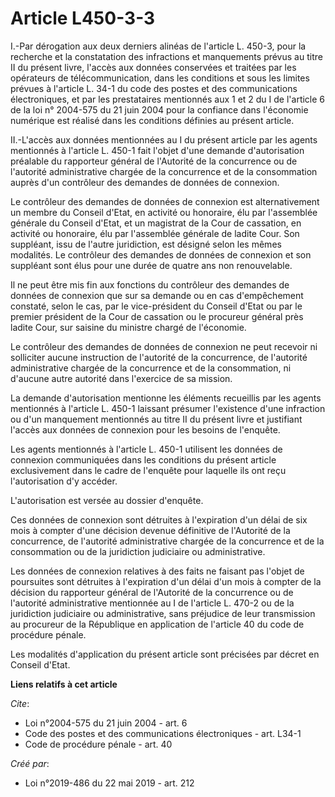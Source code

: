 # Article L450-3-3

I.-Par dérogation aux deux derniers alinéas de l'article L. 450-3, pour la recherche et la constatation des infractions et
manquements prévus au titre II du présent livre, l'accès aux données conservées et traitées par les opérateurs de
télécommunication, dans les conditions et sous les limites prévues à l'article L. 34-1 du code des postes et des
communications électroniques, et par les prestataires mentionnés aux 1 et 2 du I de l'article 6 de la loi n° 2004-575 du 21
juin 2004 pour la confiance dans l'économie numérique est réalisé dans les conditions définies au présent article.

II.-L'accès aux données mentionnées au I du présent article par les agents mentionnés à l'article L. 450-1 fait l'objet d'une
demande d'autorisation préalable du rapporteur général de l'Autorité de la concurrence ou de l'autorité administrative
chargée de la concurrence et de la consommation auprès d'un contrôleur des demandes de données de connexion.

Le contrôleur des demandes de données de connexion est alternativement un membre du Conseil d'Etat, en activité ou honoraire,
élu par l'assemblée générale du Conseil d'Etat, et un magistrat de la Cour de cassation, en activité ou honoraire, élu par
l'assemblée générale de ladite Cour. Son suppléant, issu de l'autre juridiction, est désigné selon les mêmes modalités. Le
contrôleur des demandes de données de connexion et son suppléant sont élus pour une durée de quatre ans non renouvelable.

Il ne peut être mis fin aux fonctions du contrôleur des demandes de données de connexion que sur sa demande ou en cas
d'empêchement constaté, selon le cas, par le vice-président du Conseil d'Etat ou par le premier président de la Cour de
cassation ou le procureur général près ladite Cour, sur saisine du ministre chargé de l'économie.

Le contrôleur des demandes de données de connexion ne peut recevoir ni solliciter aucune instruction de l'autorité de la
concurrence, de l'autorité administrative chargée de la concurrence et de la consommation, ni d'aucune autre autorité dans
l'exercice de sa mission.

La demande d'autorisation mentionne les éléments recueillis par les agents mentionnés à l'article L. 450-1 laissant présumer
l'existence d'une infraction ou d'un manquement mentionnés au titre II du présent livre et justifiant l'accès aux données de
connexion pour les besoins de l'enquête.

Les agents mentionnés à l'article L. 450-1 utilisent les données de connexion communiquées dans les conditions du présent
article exclusivement dans le cadre de l'enquête pour laquelle ils ont reçu l'autorisation d'y accéder.

L'autorisation est versée au dossier d'enquête.

Ces données de connexion sont détruites à l'expiration d'un délai de six mois à compter d'une décision devenue définitive de
l'Autorité de la concurrence, de l'autorité administrative chargée de la concurrence et de la consommation ou de la
juridiction judiciaire ou administrative.

Les données de connexion relatives à des faits ne faisant pas l'objet de poursuites sont détruites à l'expiration d'un délai
d'un mois à compter de la décision du rapporteur général de l'Autorité de la concurrence ou de l'autorité administrative
mentionnée au I de l'article L. 470-2 ou de la juridiction judiciaire ou administrative, sans préjudice de leur transmission
au procureur de la République en application de l'article 40 du code de procédure pénale.

Les modalités d'application du présent article sont précisées par décret en Conseil d'Etat.

**Liens relatifs à cet article**

_Cite_:

  - Loi n°2004-575 du 21 juin 2004 - art. 6
  - Code des postes et des communications électroniques - art. L34-1
  - Code de procédure pénale - art. 40

_Créé par_:

  - Loi n°2019-486 du 22 mai 2019 - art. 212
